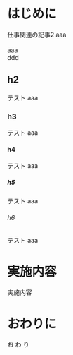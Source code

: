 # はじめに
仕事関連の記事2
aaa<br>
<br>
aaa<br>
ddd<br>

## h2
テスト
aaa<br>

### h3
テスト
aaa<br>
#### h4
テスト
aaa<br>
##### h5
テスト
aaa<br>
###### h6
テスト
aaa<br>
# 実施内容
実施内容


# おわりに
お
わ
り